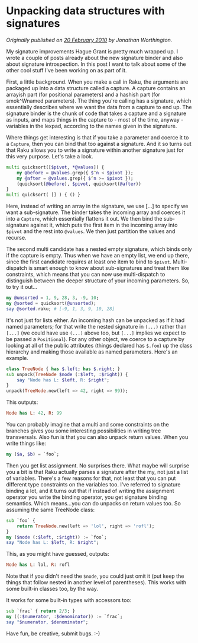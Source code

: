 # Unpacking data structures with signatures
    
*Originally published on [20 February 2010](https://use-perl.github.io/user/JonathanWorthington/journal/40196/) by Jonathan Worthington.*

My signature improvements Hague Grant is pretty much wrapped up. I wrote a couple of posts already about the new signature binder and also about signature introspection. In this post I want to talk about some of the other cool stuff I've been working on as part of it.

First, a little background. When you make a call in Raku, the arguments are packaged up into a data structure called a capture. A capture contains an arrayish part (for positional parameters) and a hashish part (for smok^Wnamed parameters). The thing you're calling has a signature, which essentially describes where we want the data from a capture to end up. The signature binder is the chunk of code that takes a capture and a signature as inputs, and maps things in the capture to - most of the time, anyway - variables in the lexpad, according to the names given in the signature.

Where things get interesting is that if you take a parameter and coerce it to a `Capture`, then you can bind that too against a signature. And it so turns out that Raku allows you to write a signature within another signature just for this very purpose. Let's take a look.

```` raku
multi quicksort([$pivot, *@values]) {
    my @before = @values.grep({ $^n < $pivot });
    my @after = @values.grep({ $^n >= $pivot });
    (quicksort(@before), $pivot, quicksort(@after))
}
multi quicksort( [] ) { () }
````

Here, instead of writing an array in the signature, we use [...] to specify we want a sub-signature. The binder takes the incoming array and coerces it into a `Capture`, which essentially flattens it out. We then bind the sub-signature against it, which puts the first item in the incoming array into `$pivot` and the rest into `@values`. We then just partition the values and recurse.

The second multi candidate has a nested empty signature, which binds only if the capture is empty. Thus when we have an empty list, we end up there, since the first candidate requires at least one item to bind to `$pivot`. Multi-dispatch is smart enough to know about sub-signatures and treat them like constraints, which means that you can now use multi-dispatch to distinguish between the deeper structure of your incoming parameters. So, to try it out...

```` raku
my @unsorted = 1, 9, 28, 3, -9, 10;
my @sorted = quicksort(@unsorted);
say @sorted.raku; # [-9, 1, 3, 9, 10, 28]
````

It's not just for lists either. An incoming hash can be unpacked as if it had named parameters; for that write the nested signature in `(...)` rather than `[...]` (we could have use `(...)` above too, but `[...]` implies we expect to be passed a `Positional`). For any other object, we coerce to a capture by looking at all of the public attributes (things declared has `$.foo`) up the class hierarchy and making those available as named parameters. Here's an example.

```` raku
class TreeNode { has $.left; has $.right; }
sub unpack(TreeNode $node (:$left, :$right)) {
    say "Node has L: $left, R: $right";
}
unpack(TreeNode.new(left => 42, right => 99));
````

This outputs:

```` raku
Node has L: 42, R: 99
````

You can probably imagine that a multi and some constraints on the branches gives you some interesting possibilities in writing tree transversals. Also fun is that you can also unpack return values. When you write things like:

```` raku
my ($a, $b) = `foo`;
````

Then you get list assignment. No surprises there. What maybe will surprise you a bit is that Raku actually parses a signature after the my, not just a list of variables. There's a few reasons for that, not least that you can put different type constraints on the variables too. I've referred to signature binding a lot, and it turns out that if instead of writing the assignment operator you write the binding operator, you get signature binding semantics. Which means...you can do unpacks on return values too. So assuming the same TreeNode class:

```` raku
sub `foo` {
    return TreeNode.new(left => 'lol', right => 'rofl');
}
my ($node (:$left, :$right)) := `foo`;
say "Node has L: $left, R: $right";
````

This, as you might have guessed, outputs:

```` raku
Node has L: lol, R: rofl
````

Note that if you didn't need the `$node`, you could just omit it (put keep the things that follow nested in another level of parentheses). This works with some built-in classes too, by the way.

It works for some built-in types with accessors too:

```` raku
sub `frac` { return 2/3; }
my ((:$numerator, :$denominator)) := `frac`;
say "$numerator, $denominator";
````

Have fun, be creative, submit bugs. :-)

